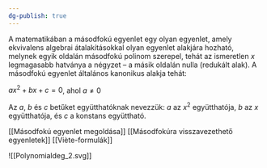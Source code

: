 ```yaml
---
dg-publish: true
---
```

A matematikában a másodfokú egyenlet egy olyan egyenlet, amely ekvivalens algebrai átalakításokkal olyan egyenlet alakjára hozható, melynek egyik oldalán másodfokú polinom szerepel, tehát az ismeretlen $x$ legmagasabb hatványa a négyzet – a másik oldalán nulla (redukált alak). A másodfokú egyenlet általános kanonikus alakja tehát:

$ax^{2}+bx+c=0$, ahol $a\neq 0$

Az $a$, $b$ és $c$ betűket együtthatóknak nevezzük: $a$ az $x^{2}$ együtthatója, $b$ az $x$ együtthatója, és $c$ a konstans együttható.

[[Másodfokú egyenlet megoldása]]
[[Másodfokúra visszavezethető egyenletek]]
[[Viète-formulák]]

![[Polynomialdeg_2.svg]]
